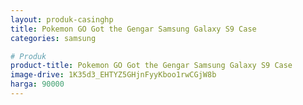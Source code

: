 ```yaml
---
layout: produk-casinghp
title: Pokemon GO Got the Gengar Samsung Galaxy S9 Case
categories: samsung

# Produk
product-title: Pokemon GO Got the Gengar Samsung Galaxy S9 Case
image-drive: 1K35d3_EHTYZ5GHjnFyyKboo1rwCGjW8b
harga: 90000
---
```

